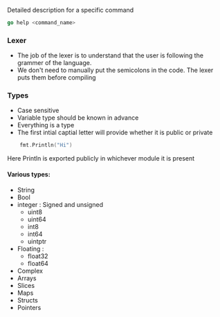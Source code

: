 Detailed description for a specific command
```go
go help <command_name>
```
### Lexer
* The job of the lexer is to understand that the user is following the 
grammer of the language.
* We don't need to manually put the semicolons in the code. The lexer puts them before
compiling

### Types
* Case sensitive
* Variable type should be known in advance
* Everything is a type
* The first intial captial letter will provide whether it is public or private
```go
	fmt.Println("Hi")
```
Here Println is exported publicly in whichever module it is present
#### Various types:
* String
* Bool
* integer : Signed and unsigned
  * uint8 
  * uint64 
  * int8 
  * int64 
  * uintptr
* Floating : 
  * float32 
  * float64
* Complex
* Arrays
* Slices
* Maps
* Structs
* Pointers